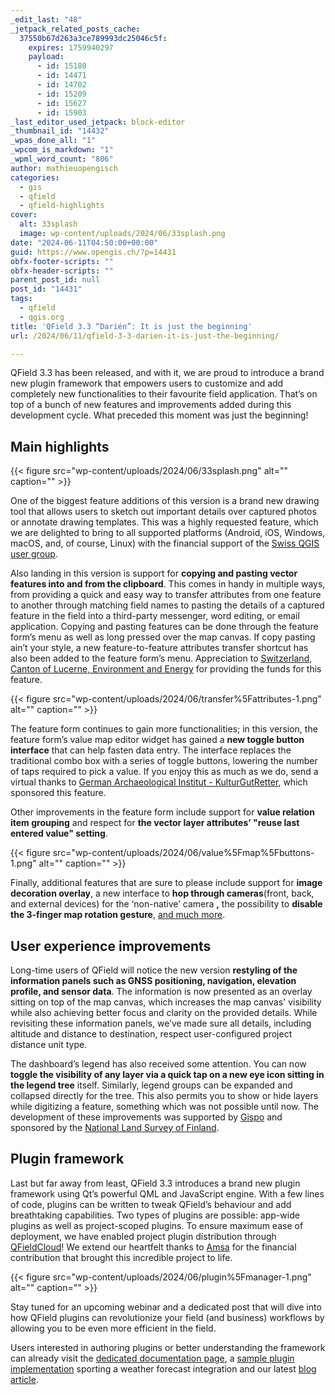 ```yaml
---
_edit_last: "48"
_jetpack_related_posts_cache:
  37550b67d263a3ce789993dc25046c5f:
    expires: 1759940297
    payload:
      - id: 15180
      - id: 14471
      - id: 14702
      - id: 15209
      - id: 15627
      - id: 15903
_last_editor_used_jetpack: block-editor
_thumbnail_id: "14432"
_wpas_done_all: "1"
_wpcom_is_markdown: "1"
_wpml_word_count: "806"
author: mathieuopengisch
categories:
  - gis
  - qfield
  - qfield-highlights
cover:
  alt: 33splash
  image: wp-content/uploads/2024/06/33splash.png
date: "2024-06-11T04:50:00+00:00"
guid: https://www.opengis.ch/?p=14431
obfx-footer-scripts: ""
obfx-header-scripts: ""
parent_post_id: null
post_id: "14431"
tags:
  - qfield
  - qgis.org
title: 'QField 3.3 “Darién”: It is just the beginning'
url: /2024/06/11/qfield-3-3-darien-it-is-just-the-beginning/

---
```

QField 3.3 has been released, and with it, we are proud to introduce a brand new plugin framework that empowers users to customize and add completely new functionalities to their favourite field application. That’s on top of a bunch of new features and improvements added during this development cycle. What preceded this moment was just the beginning!

## Main highlights

{{< figure src="wp-content/uploads/2024/06/33splash.png" alt="" caption="" >}}

One of the biggest feature additions of this version is a brand new drawing tool that allows users to sketch out important details over captured photos or annotate drawing templates. This was a highly requested feature, which we are delighted to bring to all supported platforms (Android, iOS, Windows, macOS, and, of course, Linux) with the financial support of the [Swiss QGIS user group](http://qgis.ch).

Also landing in this version is support for **copying and pasting vector features into and from the clipboard**. This comes in handy in multiple ways, from providing a quick and easy way to transfer attributes from one feature to another through matching field names to pasting the details of a captured feature in the field into a third-party messenger, word editing, or email application. Copying and pasting features can be done through the feature form’s menu as well as long pressed over the map canvas. If copy pasting ain’t your style, a new feature-to-feature attributes transfer shortcut has also been added to the feature form’s menu. Appreciation to [Switzerland, Canton of Lucerne, Environment and Energy](https://uwe.lu.ch/) for providing the funds for this feature.

{{< figure src="wp-content/uploads/2024/06/transfer%5Fattributes-1.png" alt="" caption="" >}}

The feature form continues to gain more functionalities; in this version, the feature form’s value map editor widget has gained a **new toggle button interface** that can help fasten data entry. The interface replaces the traditional combo box with a series of toggle buttons, lowering the number of taps required to pick a value. If you enjoy this as much as we do, send a virtual thanks to [German Archaeological Institut - KulturGutRetter](https://www.kulturgutretter.org/en/home-2/), which sponsored this feature.

Other improvements in the feature form include support for **value relation item grouping** and respect for **the vector layer attributes’ "reuse last entered value" setting**.

{{< figure src="wp-content/uploads/2024/06/value%5Fmap%5Fbuttons-1.png" alt="" caption="" >}}

Finally, additional features that are sure to please include support for **image decoration overlay**, a new interface to **hop through cameras**(front, back, and external devices) for the ‘non-native’ camera **,** the possibility to **disable the 3-finger map rotation gesture**, [and much more](https://github.com/opengisch/QField/releases/tag/v3.3.0).

## **User experience improvements**

Long-time users of QField will notice the new version **restyling of the information panels such as GNSS positioning, navigation, elevation profile, and sensor data**. The information is now presented as an overlay sitting on top of the map canvas, which increases the map canvas' visibility while also achieving better focus and clarity on the provided details. While revisiting these information panels, we’ve made sure all details, including altitude and distance to destination, respect user-configured project distance unit type.

The dashboard’s legend has also received some attention. You can now **toggle the visibility of any layer via a quick tap on a new eye icon sitting in the legend tree** itself. Similarly, legend groups can be expanded and collapsed directly for the tree. This also permits you to show or hide layers while digitizing a feature, something which was not possible until now. The development of these improvements was supported by [Gispo](https://www.gispo.fi/en) and sponsored by the [National Land Survey of Finland](https://www.maanmittauslaitos.fi/en).

## **Plugin framework**

Last but far away from least, QField 3.3 introduces a brand new plugin framework using Qt’s powerful QML and JavaScript engine. With a few lines of code, plugins can be written to tweak QField’s behaviour and add breathtaking capabilities. Two types of plugins are possible: app-wide plugins as well as project-scoped plugins. To ensure maximum ease of deployment, we have enabled project plugin distribution through [QFieldCloud](https://qfield.cloud)! We extend our heartfelt thanks to [Amsa](https://www.amsa.it/en/cittadini) for the financial contribution that brought this incredible project to life.

{{< figure src="wp-content/uploads/2024/06/plugin%5Fmanager-1.png" alt="" caption="" >}}

Stay tuned for an upcoming webinar and a dedicated post that will dive into how QField plugins can revolutionize your field (and business) workflows by allowing you to be even more efficient in the field.

Users interested in authoring plugins or better understanding the framework can already visit the [dedicated documentation page](https://docs.qfield.org/how-to/plugins/), a [sample plugin implementation](https://github.com/opengisch/qfield-weather-forecast) sporting a weather forecast integration and our latest [blog article](/2024/06/18/supercharge-your-fieldwork-with-qfields-project-and-app-wide-plugins/).
